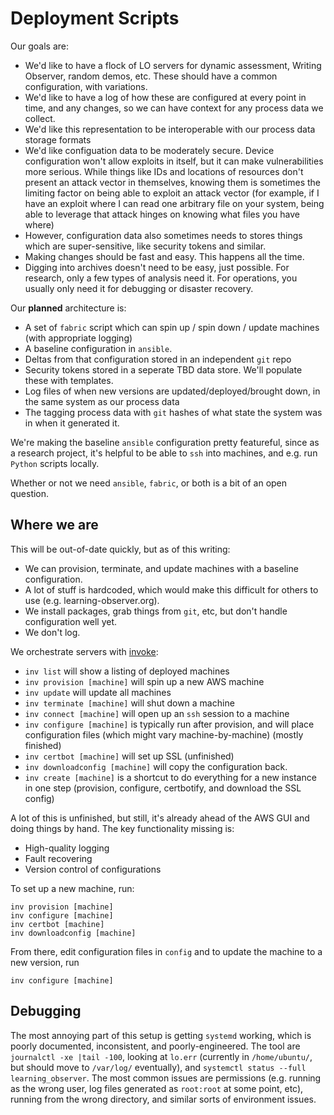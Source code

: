 Deployment Scripts
==================

Our goals are:

* We'd like to have a flock of LO servers for dynamic assessment,
  Writing Observer, random demos, etc. These should have a common
  configuration, with variations.
* We'd like to have a log of how these are configured at every point
  in time, and any changes, so we can have context for any process
  data we collect.
* We'd like this representation to be interoperable with our process
  data storage formats
* We'd like configuation data to be moderately secure. Device
  configuration won't allow exploits in itself, but it can make
  vulnerabilities more serious. While things like IDs and locations of
  resources don't present an attack vector in themselves, knowing them
  is sometimes the limiting factor on being able to exploit an attack
  vector (for example, if I have an exploit where I can read one
  arbitrary file on your system, being able to leverage that attack
  hinges on knowing what files you have where)
* However, configuration data also sometimes needs to stores things
  which are super-sensitive, like security tokens and similar.
* Making changes should be fast and easy. This happens all the time.
* Digging into archives doesn't need to be easy, just possible. For
  research, only a few types of analysis need it. For operations, you
  usually only need it for debugging or disaster recovery.

Our **planned** architecture is:

* A set of `fabric` script which can spin up / spin down / update
  machines (with appropriate logging)
* A baseline configuration in `ansible`. 
* Deltas from that configuration stored in an independent `git` repo
* Security tokens stored in a seperate TBD data store. We'll populate
  these with templates.
* Log files of when new versions are updated/deployed/brought down, in
  the same system as our process data
* The tagging process data with `git` hashes of what state the system
  was in when it generated it.

We're making the baseline `ansible` configuration pretty featureful,
since as a research project, it's helpful to be able to `ssh` into
machines, and e.g. run `Python` scripts locally.

Whether or not we need `ansible`, `fabric`, or both is a bit of an
open question.

Where we are
------------

This will be out-of-date quickly, but as of this writing:

* We can provision, terminate, and update machines with a baseline
  configuration.
* A lot of stuff is hardcoded, which would make this difficult for
  others to use (e.g. learning-observer.org).
* We install packages, grab things from `git`, etc, but don't handle
  configuration well yet.
* We don't log.

We orchestrate servers with [invoke](https://www.pyinvoke.org/):

* `inv list` will show a listing of deployed machines
* `inv provision [machine]` will spin up a new AWS machine
* `inv update` will update all machines
* `inv terminate [machine]` will shut down a machine
* `inv connect [machine]` will open up an `ssh` session to a machine
* `inv configure [machine]` is typically run after provision, and
  will place configuration files (which might vary
  machine-by-machine) (mostly finished)
* `inv certbot [machine]` will set up SSL (unfinished)
* `inv downloadconfig [machine]` will copy the configuration back.
* `inv create [machine]` is a shortcut to do everything for a new instance in one step (provision, configure, certbotify, and download the SSL config)

A lot of this is unfinished, but still, it's already ahead of the AWS
GUI and doing things by hand. The key functionality missing is:

* High-quality logging
* Fault recovering
* Version control of configurations

To set up a new machine, run:

```
inv provision [machine]
inv configure [machine]
inv certbot [machine]
inv downloadconfig [machine]
```

From there, edit configuration files in `config` and to update the
machine to a new version, run

```
inv configure [machine]
```

Debugging
---------

The most annoying part of this setup is getting `systemd` working,
which is poorly documented, inconsistent, and poorly-engineered. The
tool are `journalctl -xe |tail -100`, looking at `lo.err` (currently
in `/home/ubuntu/`, but should move to `/var/log/` eventually), and
`systemctl status --full learning_observer`. The most common issues
are permissions (e.g. running as the wrong user, log files generated
as `root:root` at some point, etc), running from the wrong directory,
and similar sorts of environment issues.